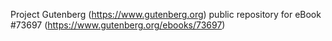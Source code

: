 Project Gutenberg (https://www.gutenberg.org) public repository for
eBook #73697 (https://www.gutenberg.org/ebooks/73697)

